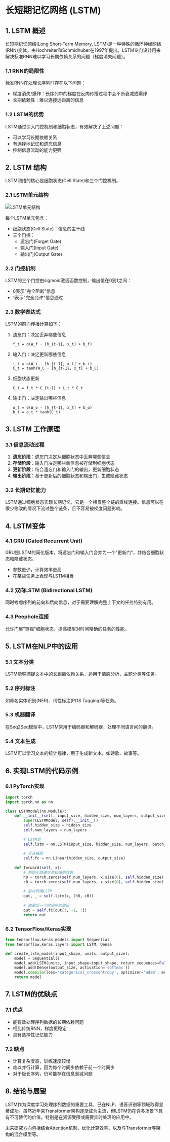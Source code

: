 # 长短期记忆网络 (LSTM)

## 1. LSTM 概述

长短期记忆网络(Long Short-Term Memory, LSTM)是一种特殊的循环神经网络(RNN)变体，由Hochreiter和Schmidhuber在1997年提出。LSTM专门设计用来解决标准RNN难以学习长期依赖关系的问题（梯度消失问题）。

### 1.1 RNN的局限性

标准RNN在处理长序列时存在以下问题：
- 梯度消失/爆炸：长序列中的梯度在反向传播过程中会不断衰减或爆炸
- 长期依赖性：难以连接远距离的信息

### 1.2 LSTM的优势

LSTM通过引入门控机制和细胞状态，有效解决了上述问题：
- 可以学习长期依赖关系
- 有选择地记忆和遗忘信息
- 控制信息流动的能力更强

## 2. LSTM 结构

LSTM网络的核心是细胞状态(Cell State)和三个门控机制。

### 2.1 LSTM单元结构

![LSTM单元结构](https://your-image-path/lstm-cell.png)

每个LSTM单元包含：
- 细胞状态(Cell State)：信息的主干线
- 三个门控：
  - 遗忘门(Forget Gate)
  - 输入门(Input Gate)
  - 输出门(Output Gate)

### 2.2 门控机制

LSTM的三个门控由sigmoid激活函数控制，输出值在0到1之间：
- 0表示"完全阻断"信息
- 1表示"完全允许"信息通过

### 2.3 数学表达式

LSTM的前向传播计算如下：

1. 遗忘门：决定丢弃哪些信息
   ```
   f_t = σ(W_f · [h_{t-1}, x_t] + b_f)
   ```

2. 输入门：决定更新哪些信息
   ```
   i_t = σ(W_i · [h_{t-1}, x_t] + b_i)
   C̃_t = tanh(W_C · [h_{t-1}, x_t] + b_C)
   ```

3. 细胞状态更新
   ```
   C_t = f_t * C_{t-1} + i_t * C̃_t
   ```

4. 输出门：决定输出哪些信息
   ```
   o_t = σ(W_o · [h_{t-1}, x_t] + b_o)
   h_t = o_t * tanh(C_t)
   ```

## 3. LSTM 工作原理

### 3.1 信息流动过程

1. **遗忘阶段**：遗忘门决定从细胞状态中丢弃哪些信息
2. **存储阶段**：输入门决定哪些新信息被存储到细胞状态
3. **更新阶段**：结合遗忘门和输入门的输出，更新细胞状态
4. **输出阶段**：基于更新后的细胞状态和输出门，生成隐藏状态

### 3.2 长期记忆能力

LSTM通过细胞状态实现长期记忆，它是一个横贯整个链的直线连接。信息可以在很少修改的情况下流过整个链条，且不容易被梯度问题影响。

## 4. LSTM变体

### 4.1 GRU (Gated Recurrent Unit)

GRU是LSTM的简化版本，将遗忘门和输入门合并为一个"更新门"，并结合细胞状态和隐藏状态。
- 参数更少，计算效率更高
- 在某些任务上表现与LSTM相当

### 4.2 双向LSTM (Bidirectional LSTM)

同时考虑序列的前向和后向信息，对于需要理解完整上下文的任务特别有用。

### 4.3 Peephole连接

允许门层"窥视"细胞状态，提高模型对时间精确的任务的性能。

## 5. LSTM在NLP中的应用

### 5.1 文本分类

LSTM能够捕捉文本中的长距离依赖关系，适用于情感分析、主题分类等任务。

### 5.2 序列标注

如命名实体识别(NER)、词性标注(POS Tagging)等任务。

### 5.3 机器翻译

在Seq2Seq模型中，LSTM常用于编码器和解码器，处理不同语言间的翻译。

### 5.4 文本生成

LSTM可以学习文本的统计规律，用于生成新文本，如诗歌、故事等。

## 6. 实现LSTM的代码示例

### 6.1 PyTorch实现

```python
import torch
import torch.nn as nn

class LSTMModel(nn.Module):
    def __init__(self, input_size, hidden_size, num_layers, output_size):
        super(LSTMModel, self).__init__()
        self.hidden_size = hidden_size
        self.num_layers = num_layers
        
        # LSTM层
        self.lstm = nn.LSTM(input_size, hidden_size, num_layers, batch_first=True)
        
        # 全连接层
        self.fc = nn.Linear(hidden_size, output_size)
    
    def forward(self, x):
        # 初始化隐藏状态和细胞状态
        h0 = torch.zeros(self.num_layers, x.size(0), self.hidden_size).to(x.device)
        c0 = torch.zeros(self.num_layers, x.size(0), self.hidden_size).to(x.device)
        
        # 前向传播LSTM
        out, _ = self.lstm(x, (h0, c0))
        
        # 取最后一个时间步的输出
        out = self.fc(out[:, -1, :])
        return out
```

### 6.2 TensorFlow/Keras实现

```python
from tensorflow.keras.models import Sequential
from tensorflow.keras.layers import LSTM, Dense

def create_lstm_model(input_shape, units, output_size):
    model = Sequential()
    model.add(LSTM(units, input_shape=input_shape, return_sequences=False))
    model.add(Dense(output_size, activation='softmax'))
    model.compile(loss='categorical_crossentropy', optimizer='adam', metrics=['accuracy'])
    return model
```

## 7. LSTM的优缺点

### 7.1 优点
- 能有效处理序列数据的长期依赖问题
- 相比传统RNN，梯度更稳定
- 具有选择性记忆能力

### 7.2 缺点
- 计算复杂度高，训练速度较慢
- 难以并行计算，因为每个时间步依赖于前一个时间步
- 对于极长序列，仍可能存在信息衰减问题

## 8. 结论与展望

LSTM作为深度学习处理序列数据的重要工具，已在NLP、语音识别等领域取得显著成功。虽然近年来Transformer架构逐渐成为主流，但LSTM仍在许多场景下具有不可替代的价值，特别是在资源受限或需要实时处理的应用中。

未来研究方向包括结合Attention机制、优化计算效率、以及与Transformer等架构的混合模型等。
